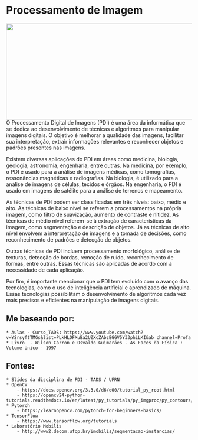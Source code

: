 # Processamento de Imagem

<img src="https://github.com/Gus-1003/Processamento-Digital-de-Imagem/blob/main/PDI.jpg" align="left" width="700" height="260"/>

O Processamento Digital de Imagens (PDI) é uma área da informática que se dedica ao desenvolvimento de técnicas e algoritmos para manipular imagens digitais. O objetivo é melhorar a qualidade das imagens, facilitar sua interpretação, extrair informações relevantes e reconhecer objetos e padrões presentes nas imagens.

Existem diversas aplicações do PDI em áreas como medicina, biologia, geologia, astronomia, engenharia, entre outras. Na medicina, por exemplo, o PDI é usado para a análise de imagens médicas, como tomografias, ressonâncias magnéticas e radiografias. Na biologia, é utilizado para a análise de imagens de células, tecidos e órgãos. Na engenharia, o PDI é usado em imagens de satélite para a análise de terrenos e mapeamento.

As técnicas de PDI podem ser classificadas em três níveis: baixo, médio e alto. As técnicas de baixo nível se referem a processamentos na própria imagem, como filtro de suavização, aumento de contraste e nitidez. As técnicas de médio nível referem-se à extração de características da imagem, como segmentação e descrição de objetos. Já as técnicas de alto nível envolvem a interpretação de imagens e a tomada de decisões, como reconhecimento de padrões e detecção de objetos.

Outras técnicas de PDI incluem processamento morfológico, análise de texturas, detecção de bordas, remoção de ruído, reconhecimento de formas, entre outras. Essas técnicas são aplicadas de acordo com a necessidade de cada aplicação.

Por fim, é importante mencionar que o PDI tem evoluído com o avanço das tecnologias, como o uso de inteligência artificial e aprendizado de máquina. Essas tecnologias possibilitam o desenvolvimento de algoritmos cada vez mais precisos e eficientes na manipulação de imagens digitais.

## Me baseando por: 
    * Aulas - Curso_TADS: https://www.youtube.com/watch?v=YSrsyftTMGs&list=PLkHLOFXuBa2UZXcZAbzBGGV5Y33phiLKI&ab_channel=Profa.AlessandraMendes
    * Livro  - Wilson Carron e Osvaldo Guimarães - As Faces da Física : Volume Unico - 1997
    
## Fontes:
    * Slides da disciplina de PDI - TADS / UFRN
    * OpenCV 
        - https://docs.opencv.org/3.3.0/d6/d00/tutorial_py_root.html
        - https://opencv24-python-tutorials.readthedocs.io/en/latest/py_tutorials/py_imgproc/py_contours/py_contour_features/py_contour_features.html
    * Pytorch 
        - https://learnopencv.com/pytorch-for-beginners-basics/
    * TensorFlow 
        - https://www.tensorflow.org/tutorials
    * Laboratório Mobilis 
        - http://www2.decom.ufop.br/imobilis/segmentacao-instancias/

